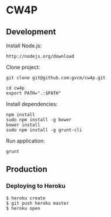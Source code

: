 CW4P
====

## Development

Install Node.js:

```
http://nodejs.org/download
```

Clone project:

```
git clone git@github.com:gvcm/cw4p.git
```

```
cd cw4p
export PATH=".:$PATH"
```

Install dependencies:

```
npm install
sudo npm install -g bower
bower install
sudo npm install -g grunt-cli
```

Run application:

```
grunt
```

## Production

### Deploying to Heroku

```
$ heroku create
$ git push heroku master
$ heroku open
```
